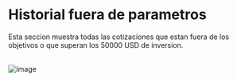 # Historial fuera de parametros
Esta seccion muestra todas las cotizaciones que estan fuera de los objetivos o que superan los 50000 USD de inversion.
<br><br>

![image](/images/docs/quoting/historialOut.png)







